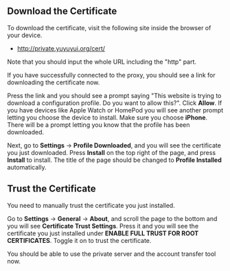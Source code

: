 ﻿## Download the Certificate

To download the certificate, visit the following site inside the browser
of your device.

* http://private.yuyuyui.org/cert/

Note that you should input the whole URL including the "http" part.

If you have successfully connected to the proxy, you should see a link
for downloading the certificate now.

Press the link and you should see a prompt saying "This website is trying
to download a configuration profile. Do you want to allow this?". Click
**Allow**. If you have devices like Apple Watch or HomePod you will
see another prompt letting you choose the device to install. Make sure you
choose **iPhone**. There will be a prompt letting you know that the profile
has been downloaded.

Next, go to **Settings** -> **Profile Downloaded**, and you will see the
certificate you just downloaded. Press **Install** on the top right of the
page, and press **Install** to install. The title of the page should be
changed to **Profile Installed** automatically.

## Trust the Certificate

You need to manually trust the certificate you just installed.

Go to **Settings** -> **General** -> **About**, and scroll the page to the
bottom and you will see **Certificate Trust Settings**. Press it and you
will see the certificate you just installed under **ENABLE FULL TRUST FOR
ROOT CERTIFICATES**. Toggle it on to trust the certificate.

You should be able to use the private server and the account transfer tool
now.